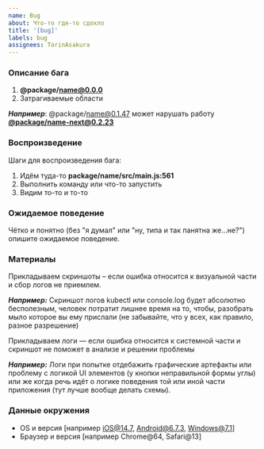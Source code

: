 ```yaml
---
name: Bug
about: Что-то где-то сдохло
title: '[bug]'
labels: bug
assignees: TorinAsakura
---
```


### Описание бага

1. **@package/name@0.0.0**
2. Затрагиваемые области

**_Например_**: @package/name@0.1.47 может нарушать работу **[@package/name-next@0.2.23](github.com/org-name/repo-name/backend/name-next/service/index.ts)**

### Воспроизведение

Шаги для воспроизведения бага:

1. Идём туда-то **package/name/src/main.js:561**
2. Выполнить команду или что-то запустить
3. Видим то-то и то-то

### Ожидаемое поведение

Чётко и понятно (без "я думал" или "ну, типа и так панятна же…не?") опишите ожидаемое поведение.

### Материалы

Прикладываем скриншоты – если ошибка относится к визуальной части и сбор логов не приемлем.

**_Например:_**
Скриншот логов kubectl или console.log будет абсолютно бесполезным, человек потратит лишнее время на то, чтобы, разобрать мыло которое вы ему прислали (не забывайте, что у всех, как правило, разное разрешение)

Прикладываем логи — если ошибка относится к системной части и скриншот не поможет в анализе и решении проблемы

**_Например:_**
Логи при попытке отдебажить графические артефакты или проблему с логикой UI элементов (у кнопки неправильной формы углы) или же когда речь идёт о логике поведения той или иной части приложения (тут лучше вообще делать схемы).

### Данные окружения

- OS и версия [например iOS@14.7, Android@6.7.3, Windows@7.1]
- Браузер и версия [например Chrome@64, Safari@13]
